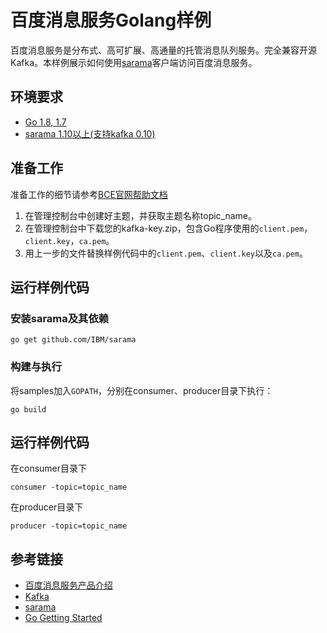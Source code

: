 # 百度消息服务Golang样例

百度消息服务是分布式、高可扩展、高通量的托管消息队列服务。完全兼容开源Kafka。本样例展示如何使用[sarama](https://github.com/IBM/sarama)客户端访问百度消息服务。

## 环境要求

- [Go 1.8, 1.7](https://golang.org/)
- [sarama 1.10以上(支持kafka 0.10)](https://github.com/tcnksm-sample/sarama)

## 准备工作

准备工作的细节请参考[BCE官网帮助文档](https://cloud.baidu.com/doc/Kafka/QuickGuide.html)

1. 在管理控制台中创建好主题，并获取主题名称topic_name。
2. 在管理控制台中下载您的kafka-key.zip，包含Go程序使用的`client.pem`，`client.key`，`ca.pem`。
3. 用上一步的文件替换样例代码中的`client.pem`、`client.key`以及`ca.pem`。

## 运行样例代码

### 安装sarama及其依赖

    go get github.com/IBM/sarama

### 构建与执行

将samples加入`GOPATH`，分别在consumer、producer目录下执行：

    go build

## 运行样例代码

在consumer目录下

    consumer -topic=topic_name

在producer目录下

    producer -topic=topic_name

## 参考链接

- [百度消息服务产品介绍](https://cloud.baidu.com/product/kafka.html)
- [Kafka](http://kafka.apache.org/)
- [sarama](https://github.com/tcnksm-sample/sarama)
- [Go Getting Started](https://golang.org/doc/install)
